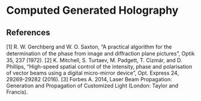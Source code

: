 # Computed Generated Holography


## References
[1] R. W. Gerchberg and W. O. Saxton, “A practical algorithm for the determination of the phase from image and diﬀraction plane pictures”, Optik 35, 237 (1972).
[2] K. Mitchell, S. Turtaev, M. Padgett, T. Cizmár, and D. Phillips, “High-speed spatial control of the intensity, phase and polarisation of vector beams using a digital micro-mirror device”, Opt. Express 24, 29269-29282 (2016).
[3] Forbes A. 2014, Laser Beam Propagation: Generation and Propagation of Customized Light (London: Taylor and Francis).